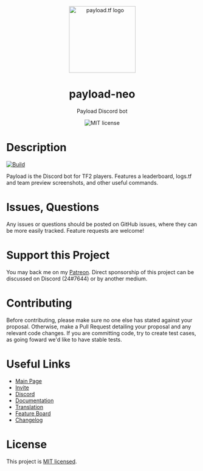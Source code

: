 <p align="center">
  <a href="https://payload.tf">
    <img src="https://payload.tf/img/logo.svg" alt="payload.tf logo" width="175" height="175">
  </a>
</p>

<h1 align="center">payload-neo</h1>

<p align="center">Payload Discord bot</p>

<p align="center">
    <img src="https://img.shields.io/badge/License-MIT-yellow.svg" alt="MIT license" />
</p>



# Description

[![Build](https://github.com/payload-bot/payload-neo/actions/workflows/build.yml/badge.svg?branch=master)](https://github.com/payload-bot/payload-neo/actions/workflows/build.yml)

Payload is the Discord bot for TF2 players. Features a leaderboard, logs.tf and team preview screenshots, and other useful commands.

# Issues, Questions

Any issues or questions should be posted on GitHub issues, where they can be more easily tracked. Feature requests are welcome!

# Support this Project

You may back me on my [Patreon](https://www.patreon.com/c43721). Direct sponsorship of this project can be discussed on Discord (24#7644) or by another medium.

# Contributing

Before contributing, please make sure no one else has stated against your proposal. Otherwise, make a Pull Request detailing your proposal and any relevant code changes. If you are committing code, try to create test cases, as going foward we'd like to have stable tests.

# Useful Links

-   [Main Page](https://payload.tf/)
-   [Invite](https://payload.tf/invite)
-   [Discord](https://payload.tf/discord)
-   [Documentation](https://payload.tf/docs)
-   [Translation](https://crowdin.com/project/payload)
-   [Feature Board](https://w.supra.tf/b/LmzrWQviWCRcGxywq/payload)
-   [Changelog](https://github.com/c43721/payload-neo/blob/master/changelog.md)

# License

This project is [MIT licensed](LICENSE).

